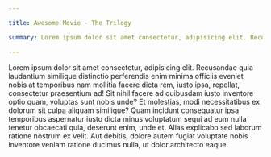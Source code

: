 ```yaml
---

title: Awesome Movie - The Trilogy

summary: Lorem ipsum dolor sit amet consectetur, adipisicing elit. Recusandae quia laudantium similique distinctio perferendis enim minima officiis eveniet nobis at temporibus nam mollitia facere dicta rem, iusto ipsa, repellat, consectetur praesentium ad!

---
```



  Lorem ipsum dolor sit amet consectetur, adipisicing elit. Recusandae quia laudantium similique distinctio perferendis enim minima officiis eveniet nobis at temporibus nam mollitia facere dicta rem, iusto ipsa, repellat, consectetur praesentium ad! Sit nihil facere ad quibusdam iusto inventore optio quam, voluptas sunt nobis unde? Et molestias, modi necessitatibus ex dolorum sit culpa aliquam similique? Quam incidunt consequatur ipsa temporibus aspernatur iusto dicta minus voluptatum sequi ad eum nulla tenetur obcaecati quia, deserunt enim, unde et. Alias explicabo sed laborum ratione nostrum ex velit. Aut debitis, dolore autem fugiat voluptate nobis inventore veniam ratione ducimus nulla, ut dolor architecto eaque.
